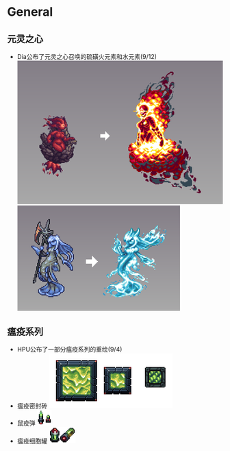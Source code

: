 # General

## 元灵之心
- Dia公布了元灵之心召唤的硫磺火元素和水元素(9/12)
  ![alt text](image_HotEBrimmy.png)  
  ![alt text](image_HotEAnahita.png)

## 瘟疫系列
- HPU公布了一部分瘟疫系列的重绘(9/4)
- 瘟疫密封砖
  ![alt text](image_plaugeBrick.png)
- 鼠疫弹
  ![alt text](image_bubonicRound.png)
- 瘟疫细胞罐
  ![alt text](image_plaugeCellCanister.png)